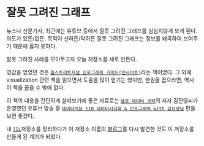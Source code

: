 # 잘못 그려진 그래프

뉴스나 신문기사, 최근에는 유튜브 등에서 잘못 그려진 그래프를 심심치않게 보게 된다. 의도가 있든/없든, 목적이 선하든/악하든 잘못 그려진 그래프는 정보를 왜곡하여 보여주기 때문에 옳지 못하다.

잘못 그려진 사례를 모아두고자 오늘 저장소를 새로 만든다.

영감을 얻었던 것은 [`월스트리트저널 인포그래픽 가이드(인사이트)`](http://www.kyobobook.co.kr/product/detailViewKor.laf?ejkGb=KOR&mallGb=KOR&barcode=9788966260935&orderClick=LAH&Kc=)라는 책이었다. 그 외에 visualization 관련 책을 읽으면서 도움을 많이 얻기는 했지만, 한권을 꼽으라면, 역시 이 책을 꼽을 수 밖에 없다.

이 책의 내용을 간단하게 살펴보기에 좋은 자료로는 [`헬로 데이터 과학`](http://www.kyobobook.co.kr/product/detailViewKor.laf?ejkGb=KOR&mallGb=KOR&barcode=9788968482656&orderClick=LEA&Kc=)의 저자 김진영씨가 운영했던 유튜브 방송 중 [`데이터지능 E10 데이터시각화 & 인포그래픽 with 김묘영님`](https://www.youtube.com/watch?v=aL5bQrU0Dc4&t=34m53s) 편을 보면 좋겠다.

내 [`TIL`](https://github.com/taegon/TIL/blob/master/%5BBook%5DStatistics-for-Data-Scientists/ch01-EDA.md)저장소를 정리하다가 이 저장소 이름의 [블로그](http://passyworldofmathematics.com/misleading-graphs/)를 다시 발견한 것도 이 저장소를 만들게 된 계기가 되었다.
